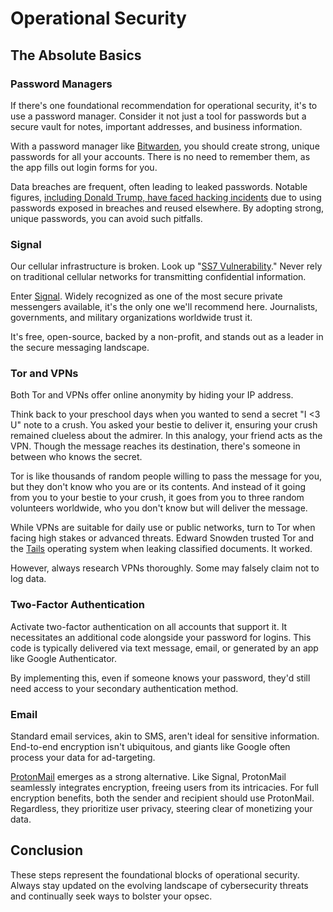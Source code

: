 # Operational Security

## The Absolute Basics

### Password Managers
If there's one foundational recommendation for operational security, it's to use a password manager. Consider it not just a tool for passwords but a secure vault for notes, important addresses, and business information.

With a password manager like [Bitwarden](https://bitwarden.com), you should create strong, unique passwords for all your accounts. There is no need to remember them, as the app fills out login forms for you.

Data breaches are frequent, often leading to leaked passwords. Notable figures, [including Donald Trump, have faced hacking incidents](https://darknetdiaries.com/episode/87/) due to using passwords exposed in breaches and reused elsewhere. By adopting strong, unique passwords, you can avoid such pitfalls.

### Signal
Our cellular infrastructure is broken. Look up "[SS7 Vulnerability](https://duckduckgo.com/?va=n&t=hs&q=ss7+vulnerability&ia=web)." Never rely on traditional cellular networks for transmitting confidential information.

Enter [Signal](https://signal.org). Widely recognized as one of the most secure private messengers available, it's the only one we'll recommend here. Journalists, governments, and military organizations worldwide trust it.

It's free, open-source, backed by a non-profit, and stands out as a leader in the secure messaging landscape.

### Tor and VPNs
Both Tor and VPNs offer online anonymity by hiding your IP address. 

Think back to your preschool days when you wanted to send a secret "I <3 U" note to a crush. You asked your bestie to deliver it, ensuring your crush remained clueless about the admirer. In this analogy, your friend acts as the VPN. Though the message reaches its destination, there's someone in between who knows the secret.

Tor is like thousands of random people willing to pass the message for you, but they don't know who you are or its contents. And instead of it going from you to your bestie to your crush, it goes from you to three random volunteers worldwide, who you don't know but will deliver the message.

While VPNs are suitable for daily use or public networks, turn to Tor when facing high stakes or advanced threats. Edward Snowden trusted Tor and the [Tails](https://tails.boum.org) operating system when leaking classified documents. It worked.

However, always research VPNs thoroughly. Some may falsely claim not to log data.

### Two-Factor Authentication
Activate two-factor authentication on all accounts that support it. It necessitates an additional code alongside your password for logins. This code is typically delivered via text message, email, or generated by an app like Google Authenticator.

By implementing this, even if someone knows your password, they'd still need access to your secondary authentication method.

### Email
Standard email services, akin to SMS, aren't ideal for sensitive information. End-to-end encryption isn't ubiquitous, and giants like Google often process your data for ad-targeting.

[ProtonMail](https://protonmail.com) emerges as a strong alternative. Like Signal, ProtonMail seamlessly integrates encryption, freeing users from its intricacies. For full encryption benefits, both the sender and recipient should use ProtonMail. Regardless, they prioritize user privacy, steering clear of monetizing your data.

## Conclusion
These steps represent the foundational blocks of operational security. Always stay updated on the evolving landscape of cybersecurity threats and continually seek ways to bolster your opsec.
